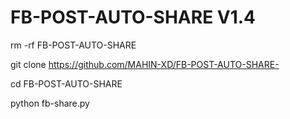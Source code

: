 # FB-POST-AUTO-SHARE V1.4

rm -rf FB-POST-AUTO-SHARE

git clone https://github.com/MAHIN-XD/FB-POST-AUTO-SHARE-

cd FB-POST-AUTO-SHARE

python fb-share.py
